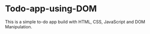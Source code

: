 # Todo-app-using-DOM
This is a simple to-do app build with HTML, CSS, JavaScript and DOM Manipulation.
